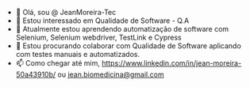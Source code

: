 - 👋 Olá, sou @ JeanMoreira-Tec
- 👀 Estou interessado em Qualidade de Software - Q.A
- 🌱 Atualmente estou aprendendo automatização de software com Selenium, Selenium webdriver, TestLink e Cypress
- 💞️ Estou procurando colaborar com Qualidade de Software aplicando com testes manuais e automatizados.
- 📫 Como chegar até mim, https://www.linkedin.com/in/jean-moreira-50a43910b/ ou jean.biomedicina@gmail.com

<!---
JeanMoreira-Tec/JeanMoreira-Tec is a ✨ special ✨ repository because its `README.md` (this file) appears on your GitHub profile.
You can click the Preview link to take a look at your changes.
--->

